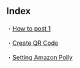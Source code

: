 ## Index

・[How to post 1](./how-to-post-1.md)

・[Create QR Code](./create-qr-code.md)

・[Setting Amazon Polly](./setting-amazon-polly.md)
